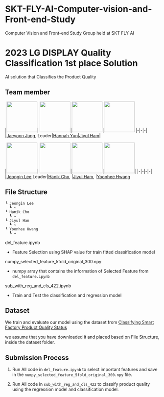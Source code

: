 # SKT-FLY-AI-Computer-vision-and-Front-end-Study
Computer Vision and Front-end Study Group held at SKT FLY AI

# 2023 LG DISPLAY Quality Classification 1st place Solution
AI solution that Classifies the Product Quality

## Team member
|<img src="https://avatars.githubusercontent.com/jeongiin" width="100">| <img src="https://avatars.githubusercontent.com/HannahYun" width="100">|<img src="https://avatars.githubusercontent.com/YUL-git" width="100">|<img src="https://avatars.githubusercontent.com/HannahYun" width="100">
|-|-|-|
|[Jaeyoon Jung](https://github.com/lastdefiance20), Leader|[Hannah Yun](https://github.com/HannahYun)|[Jiyul Ham](https://github.com/YUL-git)|

|<img src="https://avatars.githubusercontent.com/jeongiin" width="100">| <img src="https://avatars.githubusercontent.com/" width="100">|<img 
src="https://avatars.githubusercontent.com/YUL-git" width="100">|<img src="https://avatars.githubusercontent.com/yunhee1" width="100">|
|-|-|-|-|
|[Jeongin Lee](https://github.com/jeongiin),Leader|[Hanik Cho](https://github.com/), |[Jiyul Ham](https://github.com/YUL-git), |[Yoonhee Hwang](https://github.com/yunhee1)  

## File Structure
```
┖ Jeongin Lee
  ┖ ~
┖ Hanik Cho
  ┖ ~
┖ Jiyul Han
  ┖ ~
┖ Yoonhee Hwang
  ┖ ~
```

del_feature.ipynb
- Feature Selection using SHAP value for train fitted classification model

numpy_selected_feature_5fold_original_300.npy
- numpy array that contains the information of Selected Feature from `del_feature.ipynb`

sub_with_reg_and_cls_422.ipynb
- Train and Test the classification and regression model

## Dataset
We train and evaluate our model using the dataset from [Classifying Smart Factory Product Quality Status](https://dacon.io/en/competitions/official/236080/data)

we assume that you have downloaded it and placed based on File Structure, inside the dataset folder.

## Submission Process
1. Run All code in `del_feature.ipynb` to select important features and save in the `numpy_selected_feature_5fold_original_300.npy` file.

2. Run All code in `sub_with_reg_and_cls_422` to classify product quality using the regression model and classification model.
